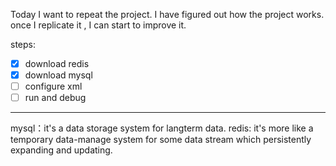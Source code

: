 Today I want to repeat the project. I have figured out how the project works. once I replicate it , I can start to improve it.

steps:
- [x] download redis
- [x] download mysql
- [ ] configure xml
- [ ] run and debug

---
mysql：it's a data storage system for langterm data.
redis: it's more like a temporary data-manage system for some data stream which persistently expanding and updating.
